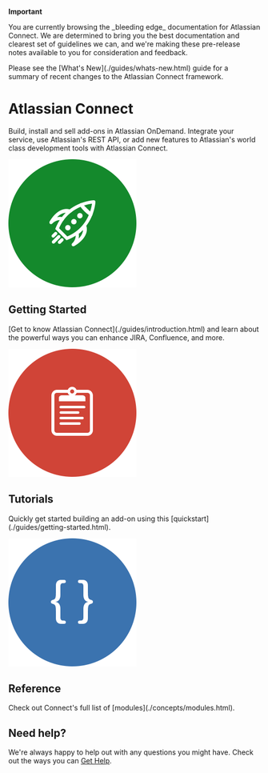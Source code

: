 <div class="aui-message warning">
    <p class="title">
        <span class="aui-icon icon-warning"></span>
        <strong>Important</strong>
    </p>
    You are currently browsing the _bleeding edge_ documentation for Atlassian Connect. We are determined to bring you the
    best documentation and clearest set of guidelines we can, and we're making these pre-release notes available to you
    for consideration and feedback.
    <p>
    Please see the [What's New](./guides/whats-new.html) guide for a summary of recent changes to the Atlassian Connect framework.
</div>

# Atlassian Connect

Build, install and sell add-ons in Atlassian OnDemand. Integrate your service, use Atlassian's REST API, or add new features to Atlassian's world class development tools with Atlassian Connect.

<div class="aui-group ac-intro-circles">
    <div class="aui-item">
        <img src="./assets/images/rocket.png" alt="Getting Started">
        <h2>Getting Started</h2>
        <p>
            [Get to know Atlassian Connect](./guides/introduction.html) and learn about the powerful ways you
            can enhance JIRA, Confluence, and more.
        </p>
    </div>
    <div class="aui-item">
        <img src="./assets/images/clipboard.png" alt="Getting Started">
        <h2>Tutorials</h2>
        <p>
            Quickly get started building an add-on using this [quickstart](./guides/getting-started.html).
        </p>
    </div>
    <div class="aui-item">
        <img src="./assets/images/braces.png" alt="Getting Started">
        <h2>Reference</h2>
        <p>
            Check out Connect's full list of [modules](./concepts/modules.html).
        </p>
    </div>
</div>

## Need help?

We're always happy to help out with any questions you might have. Check out the ways you can [Get Help](./resources/getting-help.html).
